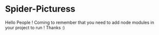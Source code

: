 # Spider-Picturess

Hello People ! Coming to remember that you need to add node modules in your project to run ! 
Thanks :)
